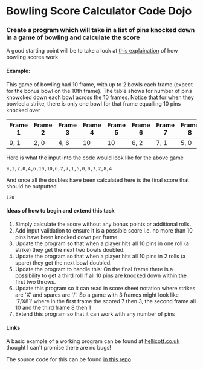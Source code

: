 # Bowling Score Calculator Code Dojo

### Create a program which will take in a list of pins knocked down in a game of bowling and calculate the score

A good starting point will be to take a look at [this explaination](https://www.myactivesg.com/sports/bowling/how-to-play/bowling-rules/how-are-points-determined-in-bowling) of how bowling scores work

#### Example:

This game of bowling had 10 frame, with up to 2 bowls each frame (expect for the bonus bowl on the 10th frame). The table shows for number of pins knowcked down each bowl across the 10 frames. Notice that for when they bowled a strike, there is only one bowl for that frame equalling 10 pins knocked over

| Frame 1  | Frame 2  | Frame 3  | Frame 4  | Frame 5  | Frame 6  | Frame 7  | Frame 8  | Frame 9  | Frame 10 |
| -------- | -------- | -------- | -------- | -------- | -------- | -------- | -------- | -------- | -------- | 
|   9, 1   |   2, 0   |   4, 6   |    10    |    10    |   6, 2   |   7, 1   |   5, 0   |   0, 7   |  2, 8, 4 |

Here is what the input into the code would look like for the above game

```9,1,2,0,4,6,10,10,6,2,7,1,5,0,0,7,2,8,4```

And once all the doubles have been calculated here is the final score that should be outputted

```120```

#### Ideas of how to begin and extend this task
1. Simply calculate the score without any bonus points or additional rolls.
2. Add input validation to ensure it is a possible score i.e. no more than 10 pins have been knocked down per frame
3. Update the program so that when a player hits all 10 pins in one roll (a strike) they get the next two bowls doubled.
4. Update the program so that when a player hits all 10 pins in 2 rolls (a spare) they get the next bowl doubled.
5. Update the program to handle this: On the final frame there is a possibility to get a third roll if all 10 pins are knocked down within the first two throws.
6. Update this program so it can read in score sheet notation where strikes are 'X' and spares are '/'. So a game with 3 frames might look like '7/X81' where in the first frame the scored 7 then 3, the second frame all 10 and the third frame 8 then 1
7. Extend this program so that it can work with any number of pins


#### Links
A basic example of a working program can be found at [hellicott.co.uk](https://www.hellicott.co.uk/) thought I can't promise there are no bugs!

The source code for this can be found [in this repo](../projects/bowlingScore.js)
